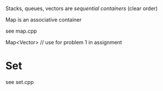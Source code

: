 Stacks, queues, vectors are *sequential containers* (clear order)

Map is an associative container

see map.cpp

Map<Vector<char>> // use for problem 1 in assignment

# Set

see set.cpp
